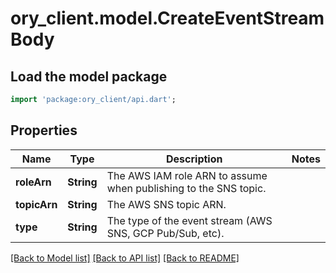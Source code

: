 # ory_client.model.CreateEventStreamBody

## Load the model package
```dart
import 'package:ory_client/api.dart';
```

## Properties
Name | Type | Description | Notes
------------ | ------------- | ------------- | -------------
**roleArn** | **String** | The AWS IAM role ARN to assume when publishing to the SNS topic. | 
**topicArn** | **String** | The AWS SNS topic ARN. | 
**type** | **String** | The type of the event stream (AWS SNS, GCP Pub/Sub, etc). | 

[[Back to Model list]](../README.md#documentation-for-models) [[Back to API list]](../README.md#documentation-for-api-endpoints) [[Back to README]](../README.md)


